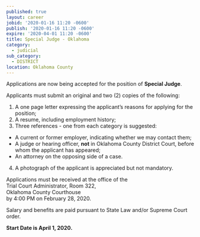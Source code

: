 ```yaml
---
published: true
layout: career
jobid: '2020-01-16 11:20 -0600'
publish: '2020-01-16 11:20 -0600'
expire: '2020-04-01 11:20 -0600'
title: Special Judge - Oklahoma
category:
  - judicial
sub_category:
  - DISTRICT
location: Oklahoma County
---
```

Applications are now being accepted for the position of **Special Judge**. 

Applicants must submit an original and two (2) copies of the following:

1. A one page letter expressing the applicant’s reasons for applying for the position;
2. A resume, including employment history;
3. Three references - one from each category is suggested: 
 - A current or former employer, indicating whether we may contact them;
 - A judge or hearing officer, **not** in Oklahoma County District Court, before whom the applicant has appeared;
 - An attorney on the opposing side of a case.
4. A photograph of the applicant is appreciated but not mandatory. 

Applications must be received at the office of the  
Trial Court Administrator, Room 322,   
Oklahoma County Courthouse  
by 4:00 PM on February 28, 2020.

Salary and benefits are paid pursuant to State Law and/or Supreme Court order.

**Start Date is April 1, 2020.**
